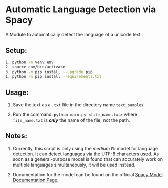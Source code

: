 # Automatic Language Detection via Spacy

<p> A Module to automatically detect the language of a unicode text. </p>

## Setup:

``` bash
1. python -m venv env
2. source env/bin/activate
3. python -m pip install --upgrade pip
1. python -m pip install -requirements.txt
```

## Usage:

1. Save the text as a ```.txt``` file in the directory name ```text_samples```.

2. Run the command: ```python main.py <file_name.txt>``` where ```file_name.txt``` is ___only___ the name of the file, not the path.

## Notes:

1. Currently, this script is only using the _medium_ ```EN``` model for language detection. It can detect languages via the UTF-8 characters used. As soon as a general-purpose model is found that can accurately work on multiple languages simultaneously, it will be used instead.

2. Documentation for the model can be found on the official [Spacy Model Documentation Page.](https://spacy.io/models) 